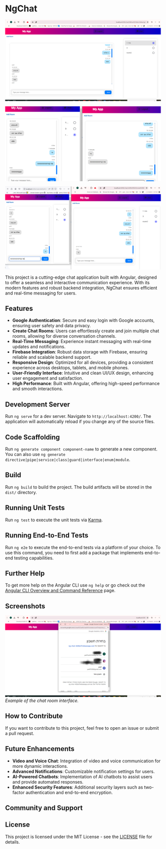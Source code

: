 # NgChat

![Chat Room](./src/assets/p2.png)

![Chat Room](./src/assets/p3.png)

![Chat Room](./src/assets/p4.png)

This project is a cutting-edge chat application built with Angular, designed to offer a seamless and interactive communication experience. With its modern features and robust backend integration, NgChat ensures efficient and real-time messaging for users.

## Features

- **Google Authentication**: Secure and easy login with Google accounts, ensuring user safety and data privacy.
- **Create Chat Rooms**: Users can effortlessly create and join multiple chat rooms, allowing for diverse conversation channels.
- **Real-Time Messaging**: Experience instant messaging with real-time updates and notifications.
- **Firebase Integration**: Robust data storage with Firebase, ensuring reliable and scalable backend support.
- **Responsive Design**: Optimized for all devices, providing a consistent experience across desktops, tablets, and mobile phones.
- **User-Friendly Interface**: Intuitive and clean UI/UX design, enhancing user engagement and satisfaction.
- **High Performance**: Built with Angular, offering high-speed performance and smooth interactions.

## Development Server

Run `ng serve` for a dev server. Navigate to `http://localhost:4200/`. The application will automatically reload if you change any of the source files.

## Code Scaffolding

Run `ng generate component component-name` to generate a new component. You can also use `ng generate directive|pipe|service|class|guard|interface|enum|module`.

## Build

Run `ng build` to build the project. The build artifacts will be stored in the `dist/` directory.

## Running Unit Tests

Run `ng test` to execute the unit tests via [Karma](https://karma-runner.github.io).

## Running End-to-End Tests

Run `ng e2e` to execute the end-to-end tests via a platform of your choice. To use this command, you need to first add a package that implements end-to-end testing capabilities.

## Further Help

To get more help on the Angular CLI use `ng help` or go check out the [Angular CLI Overview and Command Reference](https://angular.io/cli) page.

## Screenshots

![Chat Room](./src/assets/p1.png)
*Example of the chat room interface.*

## How to Contribute

If you want to contribute to this project, feel free to open an issue or submit a pull request.

## Future Enhancements

- **Video and Voice Chat**: Integration of video and voice communication for more dynamic interactions.
- **Advanced Notifications**: Customizable notification settings for users.
- **AI-Powered Chatbots**: Implementation of AI chatbots to assist users and provide automated responses.
- **Enhanced Security Features**: Additional security layers such as two-factor authentication and end-to-end encryption.

## Community and Support



## License

This project is licensed under the MIT License - see the [LICENSE](LICENSE) file for details.
